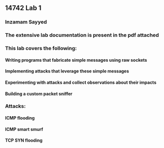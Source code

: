 ## 14742 Lab 1

### Inzamam Sayyed

### The extensive lab documentation is present in the pdf attached

### This lab covers the following:

#### Writing programs that fabricate simple messages using raw sockets

#### Implementing attacks that leverage these simple messages

#### Experimenting with attacks and collect observations about their impacts

#### Building a custom packet sniffer

### Attacks:

#### ICMP flooding

#### ICMP smart smurf

#### TCP SYN flooding
